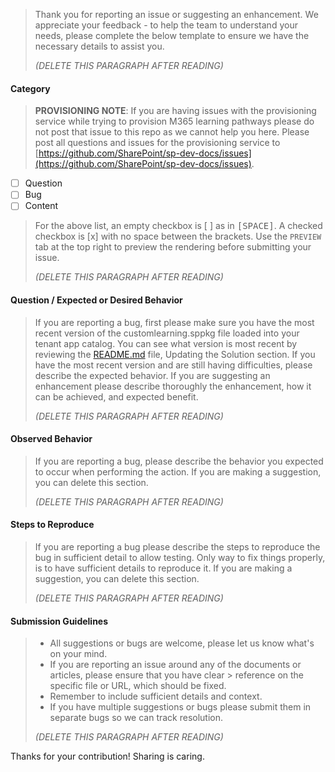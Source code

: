 > Thank you for reporting an issue or suggesting an enhancement. We appreciate your feedback - to help the team to understand your needs, please complete the below template to ensure we have the necessary details to assist you.
>
> _(DELETE THIS PARAGRAPH AFTER READING)_
>

#### Category

>**PROVISIONING NOTE**: If you are having issues with the provisioning service while trying to provision M365 learning pathways please do not post that issue to this repo as we cannot help you here. Please post all questions and issues for the provisioning service to [https://github.com/SharePoint/sp-dev-docs/issues](https://github.com/SharePoint/sp-dev-docs/issues).

- [ ] Question
- [ ] Bug
- [ ] Content

>
> For the above list, an empty checkbox is [ ] as in <kbd>[</kbd><kbd>SPACE</kbd><kbd>]</kbd>. A checked checkbox is [x] with no space between the brackets. Use the `PREVIEW` tab at the top right to preview the rendering before submitting your issue.
>
> _(DELETE THIS PARAGRAPH AFTER READING)_
>

#### Question / Expected or Desired Behavior

> If you are reporting a bug, first please make sure you have the most recent version of the customlearning.sppkg file loaded into your tenant app catalog.  You can see what version is most recent by reviewing the [README.md](../README.md#updating-the-solution) file, Updating the Solution section.
> If you have the most recent version and are still having difficulties, please describe the expected behavior. If you are suggesting an enhancement please describe thoroughly the enhancement, how it can be achieved, and expected benefit.
>
> _(DELETE THIS PARAGRAPH AFTER READING)_
>

#### Observed Behavior

> If you are reporting a bug, please describe the behavior you expected to occur when performing the action. If you are making a suggestion, you can delete this section.
>
> _(DELETE THIS PARAGRAPH AFTER READING)_
>

#### Steps to Reproduce

> If you are reporting a bug please describe the steps to reproduce the bug in sufficient detail to allow testing. Only way to fix things properly, is to have sufficient details to reproduce it. If you are making a suggestion, you can delete this section.
>
> _(DELETE THIS PARAGRAPH AFTER READING)_
>

#### Submission Guidelines

> - All suggestions or bugs are welcome, please let us know what's on your mind.
> - If you are reporting an issue around any of the documents or articles, please ensure that you have clear > reference on the specific file or URL, which should be fixed.
> - Remember to include sufficient details and context.
> - If you have multiple suggestions or bugs please submit them in separate bugs so we can track resolution.
>
> _(DELETE THIS PARAGRAPH AFTER READING)_
>

Thanks for your contribution! Sharing is caring.
